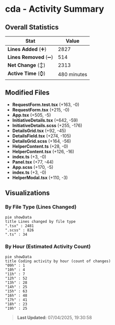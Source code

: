 # cda - Activity Summary 

## Overall Statistics

| Stat                   | Value                                                             |
| ---------------------- | ----------------------------------------------------------------- |
| **Lines Added** (➕)   | 2827                                          |
| **Lines Removed** (➖) | 514                                        |
| **Net Change** (↕)    | 2313                |
| **Active Time** (⌚)   | 480 minutes |


## Modified Files
- **RequestForm.test.tsx** (+163, -0)
- **RequestForm.tsx** (+215, -0)
- **App.tsx** (+505, -5)
- **InitiativeDetails.tsx** (+642, -59)
- **InitiativeDetails.scss** (+255, -176)
- **DetailsGrid.tsx** (+92, -45)
- **DetailsField.tsx** (+274, -105)
- **DetailsGrid.scss** (+164, -56)
- **HelperContent.ts** (+28, -0)
- **HelperContent.tsx** (+126, -16)
- **index.ts** (+3, -0)
- **Panel.tsx** (+77, -44)
- **App.scss** (+170, -5)
- **index.ts** (+3, -0)
- **HelperModal.tsx** (+110, -3)

## Visualizations

### By File Type (Lines Changed)

```mermaid
pie showData
title Lines changed by file type
".tsx" : 2481
".scss" : 826
".ts" : 34
```

### By Hour (Estimated Activity Count)

```mermaid
pie showData
title Coding activity by hour (count of changes)
"09h" : 1
"10h" : 4
"11h" : 7
"12h" : 52
"13h" : 28
"14h" : 25
"15h" : 63
"16h" : 48
"17h" : 41
"18h" : 23
"19h" : 25
```


> **Last Updated:** 07/04/2025, 19:30:58